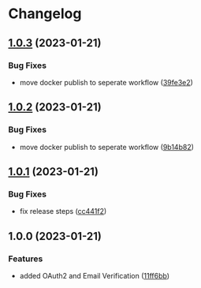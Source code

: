 # Changelog

## [1.0.3](https://github.com/lab-ops/auth/compare/v1.0.2...v1.0.3) (2023-01-21)


### Bug Fixes

* move docker publish to seperate workflow ([39fe3e2](https://github.com/lab-ops/auth/commit/39fe3e21aae6c3f246173ffc22dc697da7ffcbe8))

## [1.0.2](https://github.com/lab-ops/auth/compare/v1.0.1...v1.0.2) (2023-01-21)


### Bug Fixes

* move docker publish to seperate workflow ([9b14b82](https://github.com/lab-ops/auth/commit/9b14b824514c02b5f6ba6372b4f4a78f7d322635))

## [1.0.1](https://github.com/lab-ops/auth/compare/v1.0.0...v1.0.1) (2023-01-21)


### Bug Fixes

* fix release steps ([cc441f2](https://github.com/lab-ops/auth/commit/cc441f2bf8d58e1aa15467e5151fa3546064c75e))

## 1.0.0 (2023-01-21)


### Features

* added OAuth2 and Email Verification ([11ff6bb](https://github.com/lab-ops/auth/commit/11ff6bb29b15506cdb2cac145710116ff2339d11))
